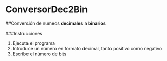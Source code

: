 # ConversorDec2Bin

##Conversión de numeos __decimales__ a __binarios__

###Instrucciones
1. Ejecuta el programa
2. Introduce un número en formato decimal, tanto positivo como negativo
3. Escribe el número de bits
